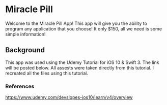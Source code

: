 # Miracle Pill

Welcome to the Miracle Pill App! This app will give you the ability to program any application that you choose! It only $150, 
all we need is some simple information!

## Background

This app was used using the Udemy Tutorial for iOS 10 & Swift 3. The link will be posted below. All assests were taken directly
from this tutorial. I recreated all the files using this tutorial. 

### References

https://www.udemy.com/devslopes-ios10/learn/v4/overview
